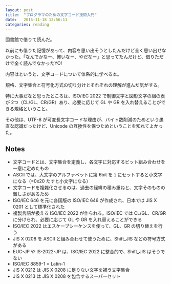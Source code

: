 ```yaml
---
layout: post
title:  "プログラマのための文字コード技術入門"
date:   2015-11-18 12:56:11
categories: reading
---
```


図書館で借りて読んだ。

以前にも借りた記憶があって、内容を思い出そうとしたんだけど全く思い出せなかった。「なんでかなー、怖いなー、やだなー」と思ってたんだけど、借りただけで全く読んでなかったYO!

内容はというと、文字コードについて体系的に学べる本。

規格、文字集合と符号化方式の切り分けとそれぞれの理解が進んだ気がする。

特に大事だなと思ったところは、ISO/IEC 2022 で制御文字と図形文字の組の表が 2つ（CL/GL、CR/GR）あり、必要に応じて GL や GR を入れ替えることができる規格ということ。

その他は、UTF-8 が可変長文字コードな理由が、バイト数削減のためという愚直な認識だったけど、Unicode の互換性を保つためということを知れてよかった。

## Notes

- 文字コードとは、文字集合を定義し、各文字に対応するビット組み合わせを一意に定めたもの
- ASCII では、大文字のアルファベットに第 6bit を `1` にセットすると小文字になる（=0x20 たすと小文字になる）
- 文字コードを複雑化させるのは、過去の経緯の積み重ねと、文字そのものの難しさがあるため
- ISO/IEC 646 を元に各国版の ISO/IEC 646 が作成され、日本では JIS X 0201 として標準化された
- 複製言語が扱える ISO/IEC 2022 が作られる。ISO/IEC では CL/GL、CR/GR に分けられ、必要に応じて GL や GR を入れ替えることができる
- ISO/IEC 2022 はエスケープシーケンスを使って、GL、GR の切り替えを行う
- JIS X 0208 を ASCII と組み合わせて使うために、Shift_JIS などの符号方式がある
- EUC-JP や IS-2022-JP は、ISO/IEC 2022 に整合的で、Shift_JIS はそうでない
- ISO/IEC 8859-1 = Latin-1
- JIS X 0212 は JIS X 0208 に足りない文字を補う文字集合
- JIS X 0213 は JIS X 0208 を包含するスーパーセット
